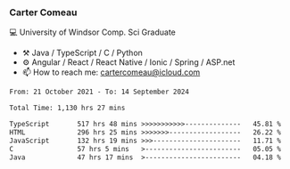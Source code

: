 ### Carter Comeau

💻 University of Windsor Comp. Sci Graduate

- ⚒️ Java / TypeScript / C / Python
- ⚙️ Angular / React / React Native / Ionic / Spring / ASP.net
- 📫 How to reach me: cartercomeau@icloud.com

<!--START_SECTION:waka-->

```txt
From: 21 October 2021 - To: 14 September 2024

Total Time: 1,130 hrs 27 mins

TypeScript       517 hrs 48 mins >>>>>>>>>>>--------------   45.81 %
HTML             296 hrs 25 mins >>>>>>>------------------   26.22 %
JavaScript       132 hrs 19 mins >>>----------------------   11.71 %
C                57 hrs 5 mins   >------------------------   05.05 %
Java             47 hrs 17 mins  >------------------------   04.18 %
```

<!--END_SECTION:waka-->
